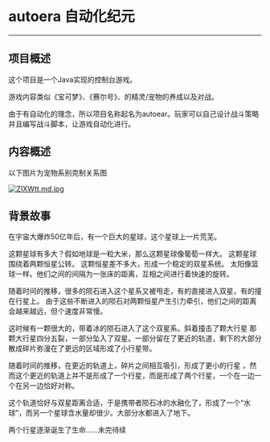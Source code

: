 # autoera 自动化纪元

---

## 项目概述

这个项目是一个Java实现的控制台游戏。

游戏内容类似《宝可梦》、《赛尔号》、的精灵/宠物的养成以及对战。

由于有自动化的理念，所以项目名称起名为autoear。玩家可以自己设计战斗策略并且编写战斗脚本，让游戏自动化进行。



## 内容概述

以下图片为宠物系别克制关系图

[![ZIXWtt.md.jpg](https://www.helloimg.com/images/2022/09/10/ZIXWtt.md.jpg)](https://www.helloimg.com/image/ZIXWtt)





## 背景故事

在宇宙大爆炸50亿年后，有一个巨大的星球，这个星球上一片荒芜。

这颗星球有多大？假如地球是一粒大米，那么这颗星球像葡萄一样大。
这颗星球围绕着两颗恒星公转。
这颗恒星差不多大，形成一个稳定的双星系统。
太阳像篮球一样。他们之间的间隔为一张床的距离，互相之间进行着快速的旋转。

随着时间的推移，很多的陨石进入这个星系又被甩走，有的直接进入双星，有的撞在行星上。
由于这些不断进入的陨石对两颗恒星产生引力牵引，他们之间的距离会越来越远，但个速度非常慢。

这时候有一颗很大的，带着冰的陨石进入了这个双星系。斜着撞击了颗大行星
那颗大行星四分五裂，一部分坠入了双星。一部分留在了更近的轨道，剩下的大部分散成碎片弥漫在了更远的区域形成了小行星带。

随着时间的推移，在更近的轨道上，碎片之间相互吸引，形成了更小的行星
，然而这个更近的轨道上并不是形成了一个行星，而是形成了两个行星，一个在一边一个在另一边恰好对称。

这个轨道恰好与双星距离合适，于是携带者陨石冰的水融化了，形成了一个“水球”，而另一个星球含水量却很少。大部分水都进入了地下。

两个行星逐渐诞生了生命……未完待续
